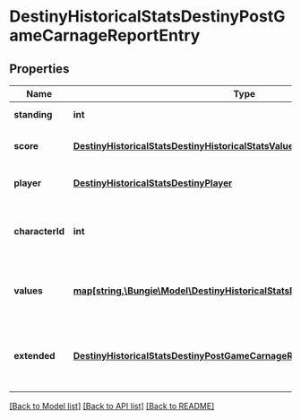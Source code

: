 # DestinyHistoricalStatsDestinyPostGameCarnageReportEntry

## Properties
Name | Type | Description | Notes
------------ | ------------- | ------------- | -------------
**standing** | **int** | Standing of the player | [optional] 
**score** | [**DestinyHistoricalStatsDestinyHistoricalStatsValue**](DestinyHistoricalStatsDestinyHistoricalStatsValue.md) | Score of the player if available | [optional] 
**player** | [**DestinyHistoricalStatsDestinyPlayer**](DestinyHistoricalStatsDestinyPlayer.md) | Identity details of the player | [optional] 
**characterId** | **int** | ID of the player&#39;s character used in the activity. | [optional] 
**values** | [**map[string,\Bungie\Model\DestinyHistoricalStatsDestinyHistoricalStatsValue]**](DestinyHistoricalStatsDestinyHistoricalStatsValue.md) | Collection of stats for the player in this activity. | [optional] 
**extended** | [**DestinyHistoricalStatsDestinyPostGameCarnageReportExtendedData**](DestinyHistoricalStatsDestinyPostGameCarnageReportExtendedData.md) | Extended data extracted from the activity blob. | [optional] 

[[Back to Model list]](../README.md#documentation-for-models) [[Back to API list]](../README.md#documentation-for-api-endpoints) [[Back to README]](../README.md)


